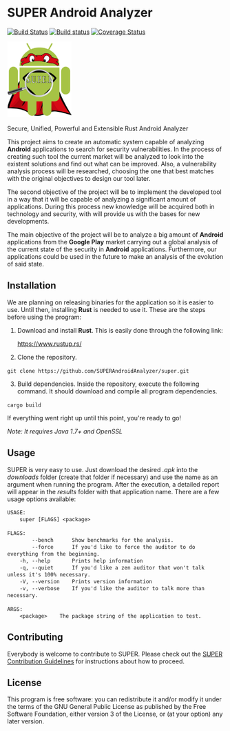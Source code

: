 # SUPER Android Analyzer #

[![Build Status](https://travis-ci.org/SUPERAndroidAnalyzer/super.svg?branch=master)](https://travis-ci.org/SUPERAndroidAnalyzer/super)
[![Build status](https://ci.appveyor.com/api/projects/status/7xuikqyne4a2jn7e/branch/master?svg=true)](https://ci.appveyor.com/project/Razican/super/branch/master)
[![Coverage Status](https://coveralls.io/repos/github/SUPERAndroidAnalyzer/super/badge.svg?branch=master)](https://coveralls.io/github/SUPERAndroidAnalyzer/super?branch=master)

<img src="src/super.jpg" alt="SUPER Android Analyzer logo" title="SUPER Android Analyzer" width="150">

Secure, Unified, Powerful and Extensible Rust Android Analyzer

This project aims to create an automatic system capable of analyzing **Android** applications to
search for security vulnerabilities. In the process of creating such tool the current market will
be analyzed to look into the existent solutions and find out what can be improved. Also, a
vulnerability analysis process will be researched, choosing the one that best matches with the
original objectives to design our tool later.

The second objective of the project will be to implement the developed tool in a way that it will
be capable of analyzing a significant amount of applications. During this process new knowledge
will be acquired both in technology and security, with will provide us with the bases for new
developments.

The main objective of the project will be to analyze a big amount of **Android** applications from
the **Google Play** market carrying out a global analysis of the current state of the security in
**Android** applications. Furthermore, our applications could be used in the future to make an
analysis of the evolution of said state.

## Installation ##

We are planning on releasing binaries for the application so it is easier to use. Until then,
installing **Rust** is needed to use it. These are the steps before using the program:

1. Download and install **Rust**. This is easily done through the following link:

   https://www.rustup.rs/

2. Clone the repository.

  `git clone https://github.com/SUPERAndroidAnalyzer/super.git`

3. Build dependencies. Inside the repository, execute the following command. It should download and
   compile all program dependencies.

  `cargo build`

If everything went right up until this point, you're ready to go!

*Note: It requires Java 1.7+ and OpenSSL*

## Usage ##

SUPER is very easy to use. Just download the desired *.apk* into the *downloads* folder (create
that folder if necessary) and use the name as an argument when running the program. After the
execution, a detailed report will appear in the *results* folder with that application name. There
are a few usage options available:

```
USAGE:
    super [FLAGS] <package>

FLAGS:
        --bench      Show benchmarks for the analysis.
        --force      If you'd like to force the auditor to do everything from the beginning.
    -h, --help       Prints help information
    -q, --quiet      If you'd like a zen auditor that won't talk unless it's 100% necessary.
    -V, --version    Prints version information
    -v, --verbose    If you'd like the auditor to talk more than necessary.

ARGS:
    <package>    The package string of the application to test.
```

## Contributing ##

Everybody is welcome to contribute to SUPER. Please check out the [SUPER Contribution Guidelines](https://github.com/SUPERAndroidAnalyzer/super/blob/develop/contributing.md)
for instructions about how to proceed.

## License ##

This program is free software: you can redistribute it and/or modify it under the terms of the GNU
General Public License as published by the Free Software Foundation, either version 3 of the
License, or (at your option) any later version.
